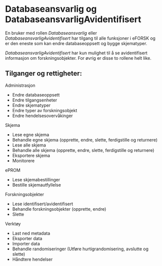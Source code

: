 # Databaseansvarlig og DatabaseansvarligAvidentifisert

En bruker med rollen *Databaseansvarlig* eller *DatabaseansvarligAvidentifisert* har tilgang til alle funksjoner i eFORSK og er den
eneste som kan endre databaseoppsett og bygge skjematyper.

*DatabaseansvarligAvidentifisert* har kun mulighet til å se avidentifisert informasjon om forskningsobjekter. For øvrig er disse to rollene helt like.

## Tilganger og rettigheter:
Administrasjon
*	Endre databaseoppsett
*	Endre tilgangsenheter
*	Endre skjematyper
*	Endre typer av forskningsobjekt
* Endre hendelsesovervåkinger

Skjema
*	Lese egne skjema
*	Behandle egne skjema (opprette, endre, slette, ferdigstille og returnere)
*	Lese alle skjema
*	Behandle alle skjema (opprette, endre, slette, ferdigstille og returnere)
* Eksportere skjema
* Monitorere

ePROM
*	Lese skjemabestillinger
*	Bestille skjemautfyllelse

Forskningsobjekter
*	Lese identifisert/avidentifisert
*	Behandle forskningsobjekter (opprette, endre)
* Slette

Verktøy
*	Last ned metadata
*	Eksporter data
*	Importer data
* Behandle randomiseringer (Utføre hurtigrandomisering, avslutte og slette)
* Håndtere hendelser
